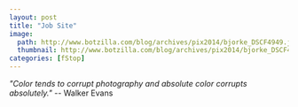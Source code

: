 ```yaml
---
layout: post
title: "Job Site"
image:
  path: http://www.botzilla.com/blog/archives/pix2014/bjorke_DSCF4949.jpg
  thumbnail: http://www.botzilla.com/blog/archives/pix2014/bjorke_DSCF4949.jpg
categories: [fStop]
---
```


<p class="well"><i>"Color tends to corrupt photography and absolute color corrupts absolutely."</i> -- Walker Evans</p>

